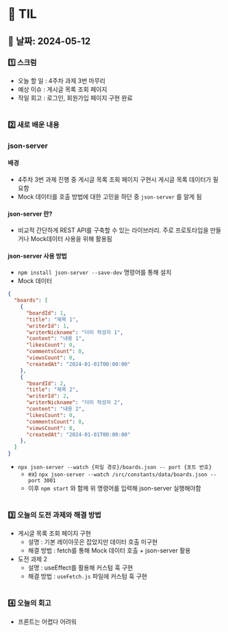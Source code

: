 # 📝 TIL 

## 📆 날짜: 2024-05-12

### 1️⃣ 스크럼
- 오늘 할 일 : 4주차 과제 3번 마무리
- 예상 이슈 : 게시글 목록 조회 페이지 
- 작일 회고 : 로그인, 회원가입 페이지 구현 완료
<br><br>

### 2️⃣ 새로 배운 내용
### json-server
#### 배경
  - 4주차 3번 과제 진행 중 게시글 목록 조회 페이지 구현시 게시글 목록 데이터가 필요함
  - Mock 데이터를 호출 방법에 대한 고민을 하던 중 `json-server` 를 알게 됨
#### json-server 란?
  - 비교적 간단하게 REST API를 구축할 수 있는 라이브러리. 주로 프로토타입을 만들거나 Mock데이터 사용을 위해 활용됨
#### json-server 사용 방법
  - `npm install json-server --save-dev` 명령어를 통해 설치
  - Mock 데이터
```json
{
  "boards": [
    {
      "boardId": 1,
      "title": "제목 1",
      "writerId": 1,
      "writerNickname": "더미 작성자 1",
      "content": "내용 1",
      "likesCount": 0,
      "commentsCount": 0,
      "viewsCount": 0,
      "createdAt": "2024-01-01T00:00:00"
    },
    {
      "boardId": 2,
      "title": "제목 2",
      "writerId": 2,
      "writerNickname": "더미 작성자 2",
      "content": "내용 2",
      "likesCount": 0,
      "commentsCount": 0,
      "viewsCount": 0,
      "createdAt": "2024-01-01T00:00:00"
    },
  ]
}
```
  - `npx json-server --watch {파일 경로}/boards.json -- port {포트 번호}`
    - ex) `npx json-server --watch /src/constants/data/boards.json --port 3001`
    - 이후 `npm start` 와 함께 위 명령어를 입력해 json-server 실행해야함
<br><br>

### 3️⃣ 오늘의 도전 과제와 해결 방법
- 게시글 목록 조회 페이지 구현
  - 설명 : 기본 레이아웃은 잡았지만 데이터 호출 미구현
  - 해결 방법 : fetch를 통해 Mock 데이터 호출 + json-server 활용
- 도전 과제 2
  - 설명 : useEffect를 활용해 커스텀 훅 구현
  - 해결 방법 : `useFetch.js` 파일에 커스텀 훅 구현
<br><br>

### 4️⃣ 오늘의 회고
- 프론트는 어렵다 어려워
